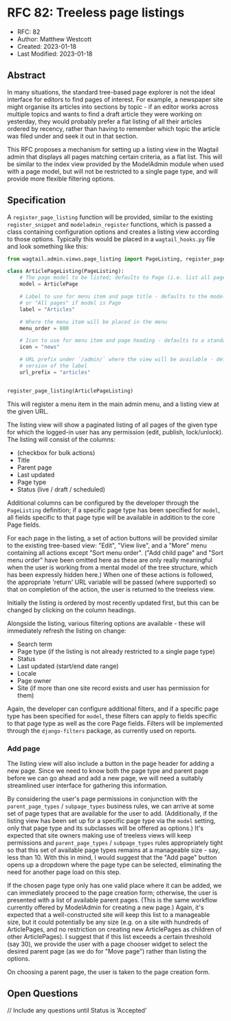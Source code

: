 # RFC 82: Treeless page listings

* RFC: 82
* Author: Matthew Westcott
* Created: 2023-01-18
* Last Modified: 2023-01-18

## Abstract

In many situations, the standard tree-based page explorer is not the ideal interface for editors to find pages of interest. For example, a newspaper site might organise its articles into sections by topic - if an editor works across multiple topics and wants to find a draft article they were working on yesterday, they would probably prefer a flat listing of all their articles ordered by recency, rather than having to remember which topic the article was filed under and seek it out in that section.

This RFC proposes a mechanism for setting up a listing view in the Wagtail admin that displays all pages matching certain criteria, as a flat list. This will be similar to the index view provided by the ModelAdmin module when used with a page model, but will not be restricted to a single page type, and will provide more flexible filtering options.

## Specification

A `register_page_listing` function will be provided, similar to the existing `register_snippet` and `modeladmin_register` functions, which is passed a class containing configuration options and creates a listing view according to those options. Typically this would be placed in a `wagtail_hooks.py` file and look something like this:

```python
from wagtail.admin.views.page_listing import PageListing, register_page_listing

class ArticlePageListing(PageListing):
    # The page model to be listed; defaults to Page (i.e. list all page types)
    model = ArticlePage

    # Label to use for menu item and page title - defaults to the model's verbose_name_plural,
    # or "All pages" if model is Page
    label = "Articles"

    # Where the menu item will be placed in the menu
    menu_order = 800

    # Icon to use for menu item and page heading - defaults to a standard page icon
    icon = "news"

    # URL prefix under `/admin/` where the view will be available - defaults to a slugified
    # version of the label
    url_prefix = "articles"


register_page_listing(ArticlePageListing)
```

This will register a menu item in the main admin menu, and a listing view at the given URL.

The listing view will show a paginated listing of all pages of the given type for which the logged-in user has any permission (edit, publish, lock/unlock). The listing will consist of the columns:

* (checkbox for bulk actions)
* Title
* Parent page
* Last updated
* Page type
* Status (live / draft / scheduled)

Additional columns can be configured by the developer through the `PageListing` definition; if a specific page type has been specified for `model`, all fields specific to that page type will be available in addition to the core Page fields.

For each page in the listing, a set of action buttons will be provided similar to the existing tree-based view: "Edit", "View live", and a "More" menu containing all actions except "Sort menu order". ("Add child page" and "Sort menu order" have been omitted here as these are only really meaningful when the user is working from a mental model of the tree structure, which has been expressly hidden here.) When one of these actions is followed, the appropriate 'return' URL variable will be passed (where supported) so that on completion of the action, the user is returned to the treeless view.

Initially the listing is ordered by most recently updated first, but this can be changed by clicking on the column headings.

Alongside the listing, various filtering options are available - these will immediately refresh the listing on change:

* Search term
* Page type (if the listing is not already restricted to a single page type)
* Status
* Last updated (start/end date range)
* Locale
* Page owner
* Site (if more than one site record exists and user has permission for them)

Again, the developer can configure additional filters, and if a specific page type has been specified for `model`, these filters can apply to fields specific to that page type as well as the core Page fields. Filters will be implemented through the `django-filters` package, as currently used on reports.

### Add page

The listing view will also include a button in the page header for adding a new page. Since we need to know both the page type and parent page before we can go ahead and add a new page, we will need a suitably streamlined user interface for gathering this information.

By considering the user's page permissions in conjunction with the `parent_page_types` / `subpage_types` business rules, we can arrive at some set of page types that are available for the user to add. (Additionally, if the listing view has been set up for a specific page type via the `model` setting, only that page type and its subclasses will be offered as options.) It's expected that site owners making use of treeless views will keep permissions and `parent_page_types` / `subpage_types` rules appropriately tight so that this set of available page types remains at a manageable size - say, less than 10. With this in mind, I would suggest that the "Add page" button opens up a dropdown where the page type can be selected, eliminating the need for another page load on this step.

If the chosen page type only has one valid place where it can be added, we can immediately proceed to the page creation form; otherwise, the user is presented with a list of available parent pages. (This is the same workflow currently offered by ModelAdmin for creating a new page.) Again, it's expected that a well-constructed site will keep this list to a manageable size, but it could potentially be any size (e.g. on a site with hundreds of ArticlePages, and no restriction on creating new ArticlePages as children of other ArticlePages). I suggest that if this list exceeds a certain threshold (say 30), we provide the user with a page chooser widget to select the desired parent page (as we do for "Move page") rather than listing the options.

On choosing a parent page, the user is taken to the page creation form.

## Open Questions

// Include any questions until Status is ‘Accepted’
